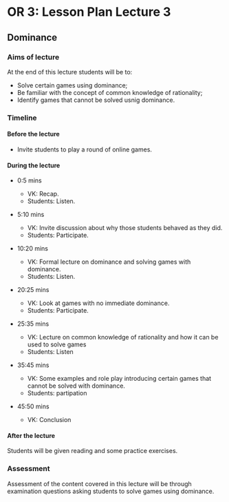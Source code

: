 # OR 3: Lesson Plan Lecture 3
## Dominance

### Aims of lecture

At the end of this lecture students will be to:

- Solve certain games using dominance;
- Be familiar with the concept of common knowledge of rationality;
- Identify games that cannot be solved usnig dominance.

### Timeline

#### Before the lecture

- Invite students to play a round of online games.

#### During the lecture

- 0:5 mins

    - VK: Recap.
    - Students: Listen.

- 5:10 mins

    - VK: Invite discussion about why those students behaved as they did.
    - Students: Participate.

- 10:20 mins

    - VK: Formal lecture on dominance and solving games with dominance.
    - Students: Listen.

- 20:25 mins

    - VK: Look at games with no immediate dominance.
    - Students: Participate.

- 25:35 mins

    - VK: Lecture on common knowledge of rationality and how it can be used to solve games
    - Students: Listen

- 35:45 mins

    - VK: Some examples and role play introducing certain games that cannot be solved with dominance.
    - Students: partipation

- 45:50 mins

    - VK: Conclusion

#### After the lecture

Students will be given reading and some practice exercises.

### Assessment

Assessment of the content covered in this lecture will be through examination questions asking students to solve games using dominance.
